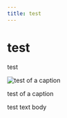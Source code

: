 ```yaml
---
title: test
---
```

# test

test 

![test of a caption ](/test/Untitled.jpeg)

test of a caption 

test text body